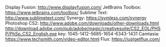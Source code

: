 Display Fusion: http://www.displayfusion.com/
JetBrains Toolbox: https://www.jetbrains.com/toolbox/
Sublime Text: http://www.sublimetext.com/
Synergy: https://symless.com/synergy
Photoshop CS2: http://www.adobe.com/downloads/other-downloads.html
http://download.adobe.com/pub/adobe/magic/creativesuite/CS2_EOL/PHSP/PhSp_CS2_English.exe
key: 1045-1412-5685-1654-6343-1431
Camtasia: https://www.techsmith.com/video-editor.html
Flux: https://justgetflux.com/
